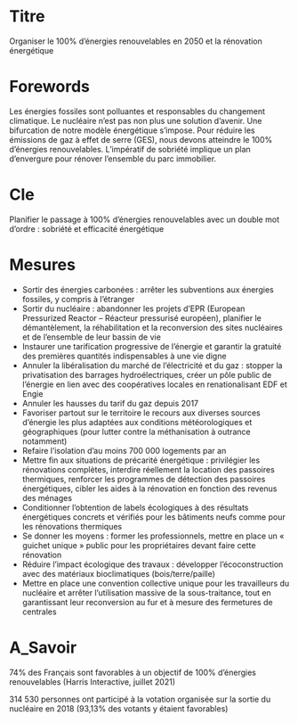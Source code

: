 # Titre
Organiser le 100% d’énergies renouvelables en 2050 et la rénovation énergétique

# Forewords
Les énergies fossiles sont polluantes et responsables du changement climatique. Le nucléaire n’est pas non plus une solution d’avenir. Une bifurcation de notre modèle énergétique s’impose. Pour réduire les émissions de gaz à effet de serre (GES), nous devons atteindre le 100% d’énergies renouvelables. L’impératif de sobriété implique un plan d’envergure pour rénover l’ensemble du parc immobilier.

# Cle

Planifier le passage à 100% d’énergies renouvelables avec un double mot d’ordre : sobriété et efficacité énergétique

# Mesures
* Sortir des énergies carbonées : arrêter les subventions aux énergies fossiles, y compris à l’étranger
* Sortir du nucléaire : abandonner les projets d’EPR (European Pressurized Reactor – Réacteur pressurisé européen), planifier le démantèlement, la réhabilitation et la reconversion des sites nucléaires et de l’ensemble de leur bassin de vie
* Instaurer une tarification progressive de l’énergie et garantir la gratuité des premières quantités indispensables à une vie digne
* Annuler la libéralisation du marché de l’électricité et du gaz : stopper la privatisation des barrages hydroélectriques, créer un pôle public de l’énergie en lien avec des coopératives locales en renationalisant EDF et Engie
* Annuler les hausses du tarif du gaz depuis 2017
* Favoriser partout sur le territoire le recours aux diverses sources d’énergie les plus adaptées aux conditions météorologiques et géographiques (pour lutter contre la méthanisation à outrance notamment)
* Refaire l’isolation d’au moins 700 000 logements par an
* Mettre fin aux situations de précarité énergétique : privilégier les rénovations complètes, interdire réellement la location des passoires thermiques, renforcer les programmes de détection des passoires énergétiques, cibler les aides à la rénovation en fonction des revenus des ménages
* Conditionner l’obtention de labels écologiques à des résultats énergétiques concrets et vérifiés pour les bâtiments neufs comme pour les rénovations thermiques
* Se donner les moyens : former les professionnels, mettre en place un « guichet unique » public pour les propriétaires devant faire cette rénovation
* Réduire l’impact écologique des travaux : développer l’écoconstruction avec des matériaux bioclimatiques (bois/terre/paille)
* Mettre en place une convention collective unique pour les travailleurs du nucléaire et arrêter l’utilisation massive de la sous-traitance, tout en garantissant leur reconversion au fur et à mesure des fermetures de centrales

# A_Savoir
74% des Français sont favorables à un objectif de 100% d’énergies renouvelables (Harris Interactive, juillet 2021)

314 530 personnes ont participé à la votation organisée sur la sortie du nucléaire en 2018 (93,13% des votants y étaient favorables)